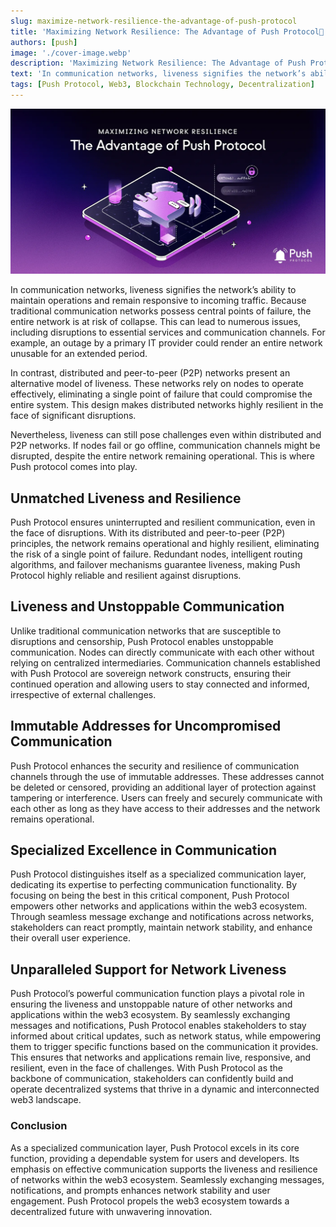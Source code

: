 ```yaml
---
slug: maximize-network-resilience-the-advantage-of-push-protocol
title: 'Maximizing Network Resilience: The Advantage of Push Protocol🔔'
authors: [push]
image: './cover-image.webp'
description: 'Maximizing Network Resilience: The Advantage of Push Protocol🔔'
text: 'In communication networks, liveness signifies the network’s ability to maintain operations and remain responsive to incoming traffic. Because traditional communication networks possess central points of failure, the entire network is at risk of collapse. This can lead to numerous issues, including disruptions to essential services and communication channels. For example, an outage by a primary IT provider could render an entire network unusable for an extended period.'
tags: [Push Protocol, Web3, Blockchain Technology, Decentralization]
---
```


![Cover Image of Maximizing Network Resilience](./cover-image.webp)

<!--truncate-->

In communication networks, liveness signifies the network’s ability to maintain operations and remain responsive to incoming traffic. Because traditional communication networks possess central points of failure, the entire network is at risk of collapse. This can lead to numerous issues, including disruptions to essential services and communication channels. For example, an outage by a primary IT provider could render an entire network unusable for an extended period.

In contrast, distributed and peer-to-peer (P2P) networks present an alternative model of liveness. These networks rely on nodes to operate effectively, eliminating a single point of failure that could compromise the entire system. This design makes distributed networks highly resilient in the face of significant disruptions.

Nevertheless, liveness can still pose challenges even within distributed and P2P networks. If nodes fail or go offline, communication channels might be disrupted, despite the entire network remaining operational. This is where Push protocol comes into play.

## Unmatched Liveness and Resilience
Push Protocol ensures uninterrupted and resilient communication, even in the face of disruptions. With its distributed and peer-to-peer (P2P) principles, the network remains operational and highly resilient, eliminating the risk of a single point of failure. Redundant nodes, intelligent routing algorithms, and failover mechanisms guarantee liveness, making Push Protocol highly reliable and resilient against disruptions.

## Liveness and Unstoppable Communication
Unlike traditional communication networks that are susceptible to disruptions and censorship, Push Protocol enables unstoppable communication. Nodes can directly communicate with each other without relying on centralized intermediaries. Communication channels established with Push Protocol are sovereign network constructs, ensuring their continued operation and allowing users to stay connected and informed, irrespective of external challenges.

## Immutable Addresses for Uncompromised Communication
Push Protocol enhances the security and resilience of communication channels through the use of immutable addresses. These addresses cannot be deleted or censored, providing an additional layer of protection against tampering or interference. Users can freely and securely communicate with each other as long as they have access to their addresses and the network remains operational.

## Specialized Excellence in Communication
Push Protocol distinguishes itself as a specialized communication layer, dedicating its expertise to perfecting communication functionality. By focusing on being the best in this critical component, Push Protocol empowers other networks and applications within the web3 ecosystem. Through seamless message exchange and notifications across networks, stakeholders can react promptly, maintain network stability, and enhance their overall user experience.

## Unparalleled Support for Network Liveness
Push Protocol’s powerful communication function plays a pivotal role in ensuring the liveness and unstoppable nature of other networks and applications within the web3 ecosystem. By seamlessly exchanging messages and notifications, Push Protocol enables stakeholders to stay informed about critical updates, such as network status, while empowering them to trigger specific functions based on the communication it provides. This ensures that networks and applications remain live, responsive, and resilient, even in the face of challenges. With Push Protocol as the backbone of communication, stakeholders can confidently build and operate decentralized systems that thrive in a dynamic and interconnected web3 landscape.

### Conclusion
As a specialized communication layer, Push Protocol excels in its core function, providing a dependable system for users and developers. Its emphasis on effective communication supports the liveness and resilience of networks within the web3 ecosystem. Seamlessly exchanging messages, notifications, and prompts enhances network stability and user engagement. Push Protocol propels the web3 ecosystem towards a decentralized future with unwavering innovation.


